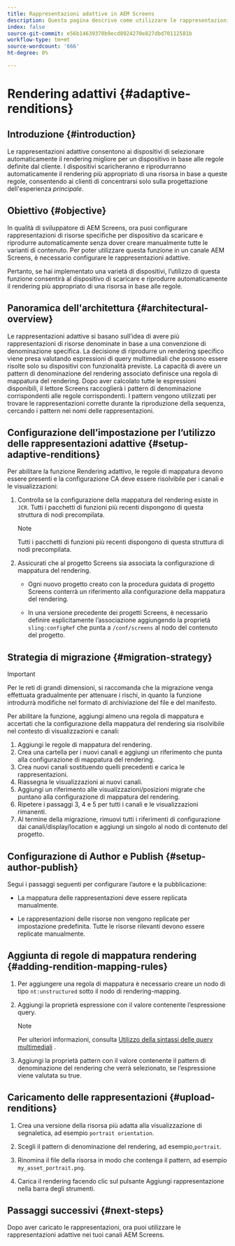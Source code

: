 ```yaml
---
title: Rappresentazioni adattive in AEM Screens
description: Questa pagina descrive come utilizzare le rappresentazioni adattive in AEM Screens.
index: false
source-git-commit: e56b14639370b9ecd8924270e827dbd70112581b
workflow-type: tm+mt
source-wordcount: '666'
ht-degree: 0%

---
```


# Rendering adattivi {#adaptive-renditions}

## Introduzione {#introduction}

Le rappresentazioni adattive consentono ai dispositivi di selezionare automaticamente il rendering migliore per un dispositivo in base alle regole definite dal cliente. I dispositivi scaricheranno e riprodurranno automaticamente il rendering più appropriato di una risorsa in base a queste regole, consentendo ai clienti di concentrarsi solo sulla progettazione dell&#39;esperienza *principale*.

## Obiettivo {#objective}

In qualità di sviluppatore di AEM Screens, ora puoi configurare rappresentazioni di risorse specifiche per dispositivo da scaricare e riprodurre automaticamente senza dover creare manualmente tutte le varianti di contenuto. Per poter utilizzare questa funzione in un canale AEM Screens, è necessario configurare le rappresentazioni adattive.

Pertanto, se hai implementato una varietà di dispositivi, l’utilizzo di questa funzione consentirà al dispositivo di scaricare e riprodurre automaticamente il rendering più appropriato di una risorsa in base alle regole.

## Panoramica dell&#39;architettura {#architectural-overview}

Le rappresentazioni adattive si basano sull’idea di avere più rappresentazioni di risorse denominate in base a una convenzione di denominazione specifica. La decisione di riprodurre un rendering specifico viene presa valutando espressioni di query multimediali che possono essere risolte solo su dispositivi con funzionalità previste. La capacità di avere un pattern di denominazione del rendering associato definisce una regola di mappatura del rendering. Dopo aver calcolato tutte le espressioni disponibili, il lettore Screens raccoglierà i pattern di denominazione corrispondenti alle regole corrispondenti. I pattern vengono utilizzati per trovare le rappresentazioni corrette durante la riproduzione della sequenza, cercando i pattern nei nomi delle rappresentazioni.


## Configurazione dell’impostazione per l’utilizzo delle rappresentazioni adattive {#setup-adaptive-renditions}

Per abilitare la funzione Rendering adattivo, le regole di mappatura devono essere presenti e la configurazione CA deve essere risolvibile per i canali e le visualizzazioni:

1. Controlla se la configurazione della mappatura del rendering esiste in `JCR`. Tutti i pacchetti di funzioni più recenti dispongono di questa struttura di nodi precompilata.

   >[!NOTE]
   >Tutti i pacchetti di funzioni più recenti dispongono di questa struttura di nodi precompilata.


1. Assicurati che al progetto Screens sia associata la configurazione di mappatura del rendering.

   * Ogni nuovo progetto creato con la procedura guidata di progetto Screens conterrà un riferimento alla configurazione della mappatura del rendering.

   * In una versione precedente dei progetti Screens, è necessario definire esplicitamente l’associazione aggiungendo la proprietà `sling:configRef` che punta a `/conf/screens` al nodo del contenuto del progetto.

## Strategia di migrazione {#migration-strategy}

>[!IMPORTANT]
>Per le reti di grandi dimensioni, si raccomanda che la migrazione venga effettuata gradualmente per attenuare i rischi, in quanto la funzione introdurrà modifiche nel formato di archiviazione del file e del manifesto.

Per abilitare la funzione, aggiungi almeno una regola di mappatura e accertati che la configurazione della mappatura del rendering sia risolvibile nel contesto di visualizzazioni e canali:

1. Aggiungi le regole di mappatura del rendering.
1. Crea una cartella per i nuovi canali e aggiungi un riferimento che punta alla configurazione di mappatura del rendering.
1. Crea nuovi canali sostituendo quelli precedenti e carica le rappresentazioni.
1. Riassegna le visualizzazioni ai nuovi canali.
1. Aggiungi un riferimento alle visualizzazioni/posizioni migrate che puntano alla configurazione di mappatura del rendering.
1. Ripetere i passaggi 3, 4 e 5 per tutti i canali e le visualizzazioni rimanenti.
1. Al termine della migrazione, rimuovi tutti i riferimenti di configurazione dai canali/display/location e aggiungi un singolo al nodo di contenuto del progetto.

## Configurazione di Author e Publish {#setup-author-publish}

Segui i passaggi seguenti per configurare l’autore e la pubblicazione:

* La mappatura delle rappresentazioni deve essere replicata manualmente.

* Le rappresentazioni delle risorse non vengono replicate per impostazione predefinita. Tutte le risorse rilevanti devono essere replicate manualmente.


## Aggiunta di regole di mappatura rendering {#adding-rendition-mapping-rules}

1. Per aggiungere una regola di mappatura è necessario creare un nodo di tipo `nt:unstructured` sotto il nodo di rendering-mapping.

1. Aggiungi la proprietà espressione con il valore contenente l’espressione query.

   >[!NOTE]
   >Per ulteriori informazioni, consulta [Utilizzo della sintassi delle query multimediali](https://developer.mozilla.org/en-US/docs/Web/CSS/Media_Queries/Using_media_queries) .

1. Aggiungi la proprietà pattern con il valore contenente il pattern di denominazione del rendering che verrà selezionato, se l’espressione viene valutata su true.

## Caricamento delle rappresentazioni {#upload-renditions}

1. Crea una versione della risorsa più adatta alla visualizzazione di segnaletica, ad esempio `portrait orientation`.

1. Scegli il pattern di denominazione del rendering, ad esempio,`portrait`.

1. Rinomina il file della risorsa in modo che contenga il pattern, ad esempio `my_asset_portrait.png`.

1. Carica il rendering facendo clic sul pulsante Aggiungi rappresentazione nella barra degli strumenti.


## Passaggi successivi {#next-steps}

Dopo aver caricato le rappresentazioni, ora puoi utilizzare le rappresentazioni adattive nei tuoi canali AEM Screens.
